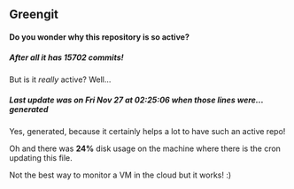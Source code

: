 ## Greengit

#### Do you wonder why this repository is so active?

##### After all it has 15702 commits!

But is it *really* active? Well...

##### Last update was on Fri Nov 27 at 02:25:06 when those lines were... generated

Yes, generated, because it certainly helps a lot to have such an active repo!

Oh and there was **24%** disk usage on the machine
where there is the cron updating this file.

Not the best way to monitor a VM in the cloud but it works! :)
